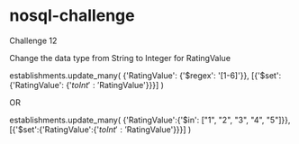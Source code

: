 # nosql-challenge
Challenge 12

Change the data type from String to Integer for RatingValue

establishments.update_many(
    {'RatingValue': {'$regex': '[1-6]'}},
    [{'$set': {'RatingValue': {'$toInt': '$RatingValue'}}}]
    )
    
OR

establishments.update_many(
    {'RatingValue':{'$in': ["1", "2", "3", "4", "5"]}},
    [{'$set':{'RatingValue':{'$toInt':'$RatingValue'}}}]
    )
